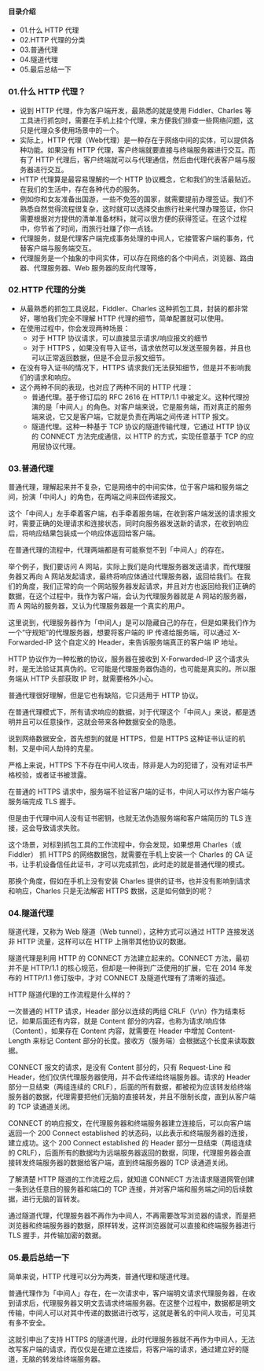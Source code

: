 #### 目录介绍
- 01.什么 HTTP 代理
- 02.HTTP 代理的分类
- 03.普通代理
- 04.隧道代理
- 05.最后总结一下



### 01.什么 HTTP 代理？
- 说到 HTTP 代理，作为客户端开发，最熟悉的就是使用 Fiddler、Charles 等工具进行抓包时，需要在手机上挂个代理，来方便我们排查一些网络问题，这只是代理众多使用场景中的一个。
- 实际上，HTTP 代理（Web代理）是一种存在于网络中间的实体，可以提供各种功能。如果没有 HTTP 代理，客户终端就要直接与终端服务器进行交互。而有了 HTTP 代理后，客户终端就可以与代理通信，然后由代理代表客户端与服务器进行交互。
- HTTP 代理算是最容易理解的一个 HTTP 协议概念，它和我们的生活最贴近。在我们的生活中，存在各种代办的服务。
- 例如你和女友准备出国游，一些不免签的国家，就需要提前办理签证。我们不熟悉自然觉得流程很复杂，这时就可以选择交由旅行社来代理办理签证，你只需要根据对方提供的清单准备材料，就可以很方便的获得签证。在这个过程中，你节省了时间，而旅行社赚了你一点钱。
- 代理服务，就是代理客户端完成事务处理的中间人，它接管客户端的事务，代替客户端与服务端交互。
- 代理服务是一个抽象的中间实体，可以存在网络的各个中间点，浏览器、路由器、代理服务器、Web 服务器的反向代理等，


### 02.HTTP 代理的分类
- 从最熟悉的抓包工具说起，Fiddler、Charles 这种抓包工具，封装的都非常好，哪怕我们完全不理解 HTTP 代理的细节，简单配置就可以使用。
- 在使用过程中，你会发现两种场景：
    - 对于 HTTP 协议请求，可以直接显示请求/响应报文的细节
    - 对于 HTTPS ，如果没有导入证书，请求依然可以发送至服务器，并且也可以正常返回数据，但是不会显示报文细节。
- 在没有导入证书的情况下，HTTPS 请求我们无法获知细节，但是并不影响我们的请求和响应。
- 这个两种不同的表现，也对应了两种不同的 HTTP 代理：
    - 普通代理。基于修订后的 RFC 2616 在 HTTP/1.1 中被定义。这种代理扮演的是「中间人」的角色。对客户端来说，它是服务端，而对真正的服务端来说，它又是客户端，它就是负责在两端之间传递 HTTP 报文。
    - 隧道代理。这种一种基于 TCP 协议的隧道传输代理，它通过 HTTP 协议的 CONNECT 方法完成通信，以 HTTP 的方式，实现任意基于 TCP 的应用层协议代理。



### 03.普通代理
普通代理，理解起来并不复杂，它是网络中的中间实体，位于客户端和服务端之间，扮演「中间人」的角色，在两端之间来回传递报文。

这个「中间人」左手牵着客户端，右手牵着服务端，在收到客户端发送的请求报文时，需要正确的处理请求和连接状态，同时向服务器发送新的请求，在收到响应后，将响应结果包装成一个响应体返回给客户端。


在普通代理的流程中，代理两端都是有可能察觉不到「中间人」的存在。

举个例子，我们要访问 A 网站，实际上我们是向代理服务器发送请求，而代理服务器又再向 A 网站发起请求，最终将响应体通过代理服务器，返回给我们。在我们的角度，我们正常的向一个网站服务器发起请求，并且对方也返回给我们正确的数据，在这个过程中，我作为客户端，会认为代理服务器就是 A 网站的服务器，而 A 网站的服务器，又认为代理服务器是一个真实的用户。

这里说到，代理服务器作为「中间人」是可以隐藏自己的存在，但是如果我们作为一个“守规矩”的代理服务器，想要将客户端的 IP 传递给服务端，可以通过 X-Forwarded-IP 这个自定义的 Header，来告诉服务端真正的客户端 IP 地址。

HTTP 协议作为一种松散的协议，服务器在接收到 X-Forwarded-IP 这个请求头时，是无法验证其真伪的。它可能是代理服务器伪造的，也可能是真实的。所以服务端从 HTTP 头部获取 IP 时，就需要格外小心。

普通代理很好理解，但是它也有缺陷，它只适用于 HTTP 协议。

在普通代理模式下，所有请求响应的数据，对于代理这个「中间人」来说，都是透明并且可以任意操作，这就会带来各种数据安全的隐患。

说到网络数据安全，首先想到的就是 HTTPS，但是 HTTPS 这种证书认证的机制，又是中间人劫持的克星。

严格上来说，HTTPS 下不存在中间人攻击，除非是人为的犯错了，没有对证书严格校验，或者证书被泄露。

在普通的 HTTPS 请求中，服务端不验证客户端的证书，中间人可以作为客户端与服务端完成 TLS 握手。

但是由于代理中间人没有证书密钥，也就无法伪造服务端和客户端简历的 TLS 连接，这会导致请求失败。

这个场景，对标到抓包工具的工作流程中，你会发现，如果想用 Charles（或Fiddler） 抓 HTTPS 的网络数据包，就需要在手机上安装一个 Charles 的 CA 证书，让手机设备信任此证书，才可以完成抓包，此时走的就是普通代理的模式。

那换个角度，假如在手机上没有安装 Charles 提供的证书，也并没有影响到请求和响应，Charles 只是无法解密 HTTPS 数据，这是如何做到的呢？



### 04.隧道代理
隧道代理，又称为 Web 隧道（Web tunnel），这种方式可以通过 HTTP 连接发送非 HTTP 流量，这样可以在 HTTP 上捎带其他协议的数据。

隧道代理是利用 HTTP 的 CONNECT 方法建立起来的。CONNECT 方法，最初并不是 HTTP/1.1 的核心规范，但却是一种得到广泛使用的扩展，它在 2014 年发布的 HTTP/1.1 修订版中，才对 CONNECT 及隧道代理有了清晰的描述。

HTTP 隧道代理的工作流程是什么样的？

一次普通的 HTTP 请求，Header 部分以连续的两组 CRLF（\r\n）作为结束标记，如果后面还有内容，就是 Content 部分的内容，也称为请求/响应体（Content），如果存在 Content 内容，就需要在 Header 中增加 Content-Length 来标记 Content 部分的长度。接收方（服务端）会根据这个长度来读取数据。

CONNECT 报文的请求，是没有 Content 部分的，只有 Request-Line 和 Header，他们仅供代理服务器使用，并不会传递给终端服务器。请求的 Header 部分一旦结束（两组连续的 CRLF），后面的所有数据，都被视为应该转发给终端服务器的数据，代理需要把他们无脑的直接转发，并且不限制长度，直到从客户端的 TCP 读通道关闭。

CONNECT 的响应报文，在代理服务器和终端服务器建立连接后，可以向客户端返回一个 200 Connect established 的状态码，以此表示和终端服务器的连接，建立成功。这个 200 Connect established 的 Header 部分一旦结束（两组连续的 CRLF），后面所有的数据均为远端服务器返回的数据，同理，代理服务器会直接转发终端服务器的数据给客户端，直到终端服务器的 TCP 读通道关闭。


了解清楚 HTTP 隧道的工作流程之后，就知道 CONNECT 方法请求隧道网管创建一条到达任意目的服务器和端口的 TCP 连接，并对客户端和服务端之间的后续数据，进行无脑的盲转发。

通过隧道代理，代理服务器不再作为中间人，不再需要改写浏览器的请求，而是把浏览器和终端服务器的数据，原样转发，这样浏览器就可以直接和终端服务器进行 TLS 握手，并传输加密的数据。


### 05.最后总结一下
简单来说，HTTP 代理可以分为两类，普通代理和隧道代理。

普通代理作为「中间人」存在，在一次请求中，客户端明文请求代理服务器，在收到请求后，代理服务器又明文去请求终端服务器。在这整个过程中，数据都是明文传输，中间人可以对其中传递的数据进行改写，这就是著名的中间人攻击，可见其有多不安全。

这就引申出了支持 HTTPS 的隧道代理，此时代理服务器就不再作为中间人，无法改写客户端的请求，而仅仅是在建立连接后，将客户端的请求，通过建立好的隧道，无脑的转发给终端服务器。











